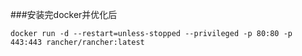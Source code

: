 ###安装完docker并优化后

```docker
docker run -d --restart=unless-stopped --privileged -p 80:80 -p 443:443 rancher/rancher:latest
```

